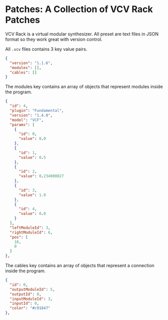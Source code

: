 # Patches: A Collection of VCV Rack Patches
VCV Rack is a virtual modular synthesizer. All preset are text files in JSON format so they work great with version control.

All `.vcv` files contains 3 key value pairs.

```json
{
  "version": "1.1.6",
  "modules": [],
  "cables": []
}
```
The modules key contains an array of objects that represent modules inside the program.
```json
{
  "id": 4,
  "plugin": "Fundamental",
  "version": "1.4.0",
  "model": "VCF",
  "params": [
    {
      "id": 0,
      "value": 0.0
    },
    {
      "id": 1,
      "value": 0.5
    },
    {
      "id": 2,
      "value": 0.234000027
    },
    {
      "id": 3,
      "value": 1.0
    },
    {
      "id": 4,
      "value": 0.0
    }
  ],
  "leftModuleId": 3,
  "rightModuleId": 6,
  "pos": [
    18,
    0
  ]
},
```
The cables key contains an array of objects that represent a connection inside the program.
```json
{
  "id": 0,
  "outputModuleId": 5,
  "outputId": 0,
  "inputModuleId": 3,
  "inputId": 0,
  "color": "#c91847"
},
```
